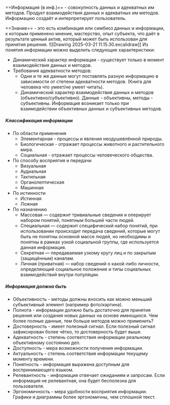 ==Информация (в инф.)== - совокупность данных и адекватных им методов. Продукт взаимодействия данных и адекватных им методов.
Информацию создаёт и интерпретирует пользователь.

==Знание== - это есть комбинация или симбиоз данных и информации, к которым применено мнение, мастерство, опыт субъекта, что даёт в результате ценный актив, который может быть использован для принятия решения.
![[Drawing 2025-03-21 11.15.30.excalidraw]]
Из понятия информации можно выделить следующие характеристики:
- Динамический характер информации - существует только в момент взаимодействия данных и методов.
- Требования адекватности методов:
	- Одни и те же данные могут поставлять разную информацию в зависимости от степени адекватности методов. (Книга для человека что умеет/не умеет читать).
	- Динамический характер взаимодействия данных и методов (объективно/субъективно). Данные - объективны, методы - субъективны. Информация возникает только при взаимодействии объективных данных и субъективных методов.
##### Классификация информации

- По области применения
	- Элементарная - процессы и явления неодушевлённой природы.
	- Биологическая - отражает процессы животного и растительного мира.
	- Социальная - отражает процессы человеческого общества.
- По способу восприятия и передачи
	- Визуальная
	- Аудиальная
	- Тактильная
	- Органолептическая
	- Машинная
- По истинности
	- Истинная
	- Ложная
- По назначению
	- Массовая — содержит тривиальные сведения и оперирует набором понятий, понятным большей части людей.
	- Специальная — содержит специфический набор понятий, при использовании происходит передача сведений, которые могут быть не понятны основной массе людей, но необходимы и понятны в рамках узкой социальной группы, где используется данная информация.
	- Секретная — передаваемая узкому кругу лиц и по закрытым (защищённым) каналам.
	- Личная (приватная) — набор сведений о какой-либо личности, определяющий социальное положение и типы социальных взаимодействий внутри популяции.
##### Информация должна быть

- Объективность - методы должны вносить как можно меньший субъективный элемент (например фото/картина).
- Полнота - информации должно быть достаточно для принятия решения или создания новых данных на основе имеющихся. Чем более полные данные, тем больше методов можно применить?
- Достоверность - имеет полезный сигнал. Если полезный сигнал зафиксирован более чётко, то достоверность будет выше.
- Адекватность - степень соответствия информации реальному объективному состоянию дел.
- Доступность - мера возможности получения информации.
- Актуальность - степень соответствия информации текущему моменту времени.
- Понятность - информация выражена доступным для воспринимающего языком.
- Релевантность - информация отвечает ожиданиям и запросам. Если информация не релевантная, она будет бесполезна для пользователя.
- Эргономичность - мера удобности восприятия информации. Графики и диаграммы более эргономичны, чем сплошной текст.